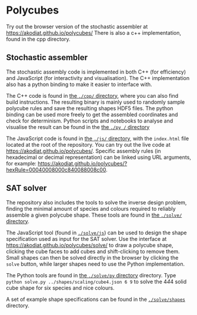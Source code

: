 # Polycubes

Try out the browser version of the stochastic assembler at https://akodiat.github.io/polycubes/
There is also a c++ implementation, found in the cpp directory.

## Stochastic assembler
The stochastic assembly code is implemented in both C++ (for efficiency) and JavaScript (for interactivity and visualisation). The C++ implementation also has a python binding to make it easier to interface with. 

The C++ code is found in [the `./cpp/` directory](https://github.com/Akodiat/polycubes/tree/master/cpp), where you can also find build instructions. The resulting binary is mainly used to randomly sample polycube rules and save the resulting shapes HDF5 files. The python binding can be used more freely to get the assembled coordinates and check for determinism. Python scripts and notebooks to analyse and visualise the result can be found in the [the `./py /` directory](https://github.com/Akodiat/polycubes/tree/master/py)

The JavaScript code is found in [the `./js/` directory](https://github.com/Akodiat/polycubes/tree/master/js), with the `index.html` file located at the root of the repository. You can try out the live code at https://akodiat.github.io/polycubes/. Specific assembly rules (in hexadecimal or decimal representation) can be linked using URL arguments, for example: https://akodiat.github.io/polycubes/?hexRule=00040008000c840088008c00.

## SAT solver
The repository also includes the tools to solve the inverse design problem, finding the minimal amount of species and colours required to reliably assemble a given polycube shape. These tools are found in [the `./solve/` directory](https://github.com/Akodiat/polycubes/tree/master/solve).

The JavaScript tool (found in [`./solve/js`](https://github.com/Akodiat/polycubes/tree/master/solve/js)) can be used to design the shape specification used as input for the SAT solver. Use the interface at https://akodiat.github.io/polycubes/solve/ to draw a polycube shape, clicking the cube faces to add cubes and shift-clicking to remove them. Small shapes can then be solved directly in the browser by clicking the `solve` button, while larger shapes need to use the Python implementation.

The Python tools are found in [the `./solve/py` directory](https://github.com/Akodiat/polycubes/tree/master/solve/py) directory. Type `python solve.py ../shapes/scaling/cube4.json 6 9` to solve the 4*4*4 solid cube shape for six species and nice colours.

A set of example shape specifications can be found in the  [`./solve/shapes`](https://github.com/Akodiat/polycubes/tree/master/solve/shapes) directory. 
